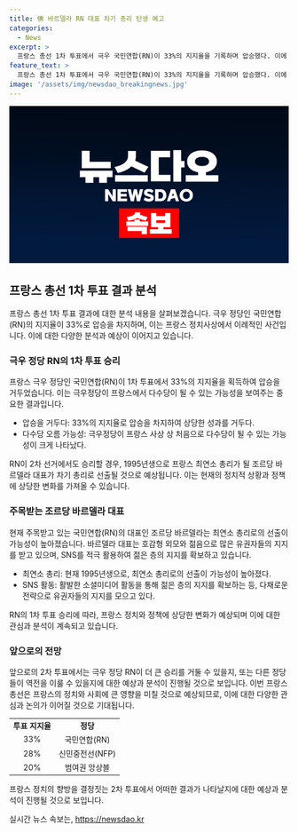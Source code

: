 ```yaml
---
title: 佛 바르델라 RN 대표 차기 총리 탄생 예고
categories:
  - News
excerpt: >
  프랑스 총선 1차 투표에서 극우 국민연합(RN)이 33%의 지지율을 기록하며 압승했다. 이에 바르델라 RN 당대표가 최연소 총리 자리에 오를 가능성이 높아졌다. 이 усп세의 배경에는 바르델라의 매력적인 외모와 젊음, 유권자들과의 동질감, 활발한 소셜미디어 활동 등이 크게 작용하고 있다. 한편, 현재의 총리인 가브리엘 아탈 총리는 극우 정당의 약진에 우려를 표명했으며, 좌파 연합 신민중전선(NFP)과 굴복하지 않는 프랑스(LFI)가 RN에 맞서기로 결의했다. 이번 선거는 프랑스 정치에 큰 파장을 일으키고 있으며, 2차 선거 결과가 주목될 전망이다.
feature_text: >
  프랑스 총선 1차 투표에서 극우 국민연합(RN)이 33%의 지지율을 기록하며 압승했다. 이에 바르델라 RN 당대표가 최연소 총리 자리에 오를 가능성이 높아졌다. 이 усп세의 배경에는 바르델라의 매력적인 외모와 젊음, 유권자들과의 동질감, 활발한 소셜미디어 활동 등이 크게 작용하고 있다. 한편, 현재의 총리인 가브리엘 아탈 총리는 극우 정당의 약진에 우려를 표명했으며, 좌파 연합 신민중전선(NFP)과 굴복하지 않는 프랑스(LFI)가 RN에 맞서기로 결의했다. 이번 선거는 프랑스 정치에 큰 파장을 일으키고 있으며, 2차 선거 결과가 주목될 전망이다.
image: '/assets/img/newsdao_breakingnews.jpg'
---
```


<p><img src="/assets/img/newsdao_breakingnews.jpg" alt="implanttips 속보" /></p>

<h2 data-ke-size="size26">프랑스 총선 1차 투표 결과 분석</h2>

<p data-ke-size="size16">프랑스 총선 1차 투표 결과에 대한 분석 내용을 살펴보겠습니다. 극우 정당인 국민연합(RN)의 지지율이 33%로 압승을 차지하며, 이는 프랑스 정치사상에서 이례적인 사건입니다. 이에 대한 다양한 분석과 예상이 이어지고 있습니다.</p>

<h3>극우 정당 RN의 1차 투표 승리</h3>

<p data-ke-size="size16">프랑스 극우 정당인 국민연합(RN)이 1차 투표에서 33%의 지지율을 획득하여 압승을 거두었습니다. 이는 극우정당이 프랑스에서 다수당이 될 수 있는 가능성을 보여주는 중요한 결과입니다.</p>

<ul>
  <li>압승을 거두다: 33%의 지지율로 압승을 차지하여 상당한 성과를 거두다.</li>
  <li>다수당 오름 가능성: 극우정당이 프랑스 사상 상 처음으로 다수당이 될 수 있는 가능성이 크게 나타났다.</li>
</ul>

<p data-ke-size="size16">RN이 2차 선거에서도 승리할 경우, 1995년생으로 프랑스 최연소 총리가 될 조르당 바르델라 대표가 차기 총리로 선출될 것으로 예상됩니다. 이는 현재의 정치적 상황과 정책에 상당한 변화를 가져올 수 있습니다.</p>

<h3>주목받는 조르당 바르델라 대표</h3>

<p data-ke-size="size16">현재 주목받고 있는 국민연합(RN)의 대표인 조르당 바르델라는 최연소 총리로의 선출이 가능성이 높아졌습니다. 바르델라 대표는 호감형 외모와 젊음으로 많은 유권자들의 지지를 받고 있으며, SNS를 적극 활용하여 젊은 층의 지지를 확보하고 있습니다.</p>

<ul>
  <li>최연소 총리: 현재 1995년생으로, 최연소 총리로의 선출이 가능성이 높아졌다.</li>
  <li>SNS 활동: 활발한 소셜미디어 활동을 통해 젊은 층의 지지를 확보하는 등, 다채로운 전략으로 유권자들의 지지를 모으고 있다.</li>
</ul>

<p data-ke-size="size16">RN의 1차 투표 승리에 따라, 프랑스 정치와 정책에 상당한 변화가 예상되며 이에 대한 관심과 분석이 계속되고 있습니다.</p>

<h3>앞으로의 전망</h3>

<p data-ke-size="size16">앞으로의 2차 투표에서는 극우 정당 RN이 더 큰 승리를 거둘 수 있을지, 또는 다른 정당들이 역전을 이룰 수 있을지에 대한 예상과 분석이 진행될 것으로 보입니다. 이번 프랑스 총선은 프랑스의 정치와 사회에 큰 영향을 미칠 것으로 예상되므로, 이에 대한 다양한 관심과 논의가 이어질 것으로 기대됩니다.</p>

<table>
  <tr>
    <td style="text-align: center; height: 17px;"><b>투표 지지율</b></td>
    <td style="text-align: center; height: 17px;"><b>정당</b></td>
  </tr>
  <tr>
    <td style="text-align: center; height: 17px;">33%</td>
    <td style="text-align: center; height: 17px;">국민연합(RN)</td>
  </tr>
  <tr>
    <td style="text-align: center; height: 17px;">28%</td>
    <td style="text-align: center; height: 17px;">신민중전선(NFP)</td>
  </tr>
  <tr>
    <td style="text-align: center; height: 17px;">20%</td>
    <td style="text-align: center; height: 17px;">범여권 앙상블</td>
  </tr>
</table>

<p data-ke-size="size16">프랑스 정치의 향방을 결정짓는 2차 투표에서 어떠한 결과가 나타날지에 대한 예상과 분석이 진행될 것으로 보입니다.</p>
실시간 뉴스 속보는, <a href="https://newsdao.kr" rel="dofollow">https://newsdao.kr</a>


